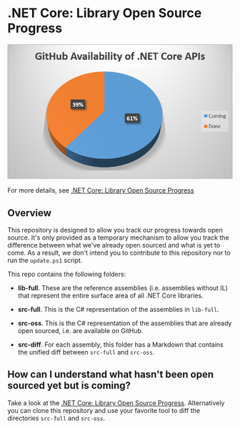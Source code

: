 # .NET Core: Library Open Source Progress

![Chart](Status.png)

For more details, see [.NET Core: Library Open Source Progress][progress]

## Overview

This repository is designed to allow you track our progress towards open source.
It's only provided as a temporary mechanism to allow you track the difference
between what we've already open sourced and what is yet to come. As a result, we
don't intend you to contribute to this repository nor to run the `update.ps1`
script.

This repo contains the following folders:

* **lib-full**. These are the reference assemblies (i.e. assemblies without IL)
  that represent the entire surface area of all .NET Core libraries.

* **src-full**. This is the C# representation of the assemblies in `lib-full`.

* **src-oss**. This is the C# representation of the assemblies that are already
  open sourced, i.e. are available on GitHub.

* **src-diff**. For each assembly, this folder has a Markdown that contains the
  unified diff between `src-full` and `src-oss`.

## How can I understand what hasn't been open sourced yet but is coming?

Take a look at the [.NET Core: Library Open Source Progress][progress].
Alternatively you can clone this repository and use your favorite tool to diff
the directories `src-full` and `src-oss`.

[progress]: https://github.com/dotnet/corefx-progress/tree/master/src-diff/README.md